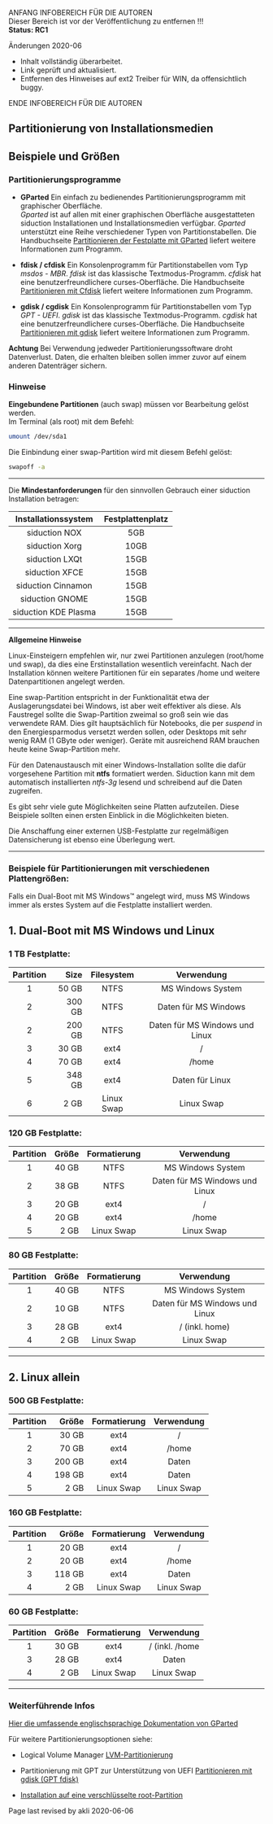 ANFANG   INFOBEREICH FÜR DIE AUTOREN  
Dieser Bereich ist vor der Veröffentlichung zu entfernen !!!  
**Status: RC1**

Änderungen 2020-06
+ Inhalt vollständig überarbeitet.
+ Link geprüft und aktualisiert.
+ Entfernen des Hinweises auf ext2 Treiber für WIN, da offensichtlich buggy.

ENDE   INFOBEREICH FÜR DIE AUTOREN

<div class="divider" id="part-example"></div>

## Partitionierung von Installationsmedien

## Beispiele und Größen

### Partitionierungsprogramme

+ **GParted** Ein einfach zu bedienendes Partitionierungsprogramm mit graphischer Oberfläche.  
  *Gparted* ist auf allen mit einer graphischen Oberfläche ausgestatteten siduction Installationen und Installationsmedien verfügbar. *Gparted* unterstützt eine Reihe verschiedener Typen von Partitionstabellen. Die Handbuchseite [Partitionieren der Festplatte mit GParted](part-gpartrd_de.md) liefert weitere Informationen zum Programm.

+ **fdisk / cfdisk** Ein Konsolenprogramm für Partitionstabellen vom Typ *msdos - MBR*.
  *fdisk* ist das klassische Textmodus-Programm. *cfdisk* hat eine benutzerfreundlichere curses-Oberfläche. Die Handbuchseite [Partitionieren mit Cfdisk](part-cfdisk_de.md) liefert weitere Informationen zum Programm.

+ **gdisk / cgdisk** Ein Konsolenprogramm für Partitionstabellen vom Typ *GPT - UEFI*.
  *gdisk* ist das klassische Textmodus-Programm. *cgdisk* hat eine benutzerfreundlichere curses-Oberfläche. Die Handbuchseite [Partitionieren mit gdisk](part-gdisk_de.md) liefert weitere Informationen zum Programm.

<warning>**Achtung**</warning>
<warning>Bei Verwendung jedweder Partitionierungssoftware droht Datenverlust. Daten, die erhalten bleiben sollen immer zuvor auf einem anderen Datenträger sichern.</warning>

### Hinweise

**Eingebundene Partitionen** (auch swap) müssen vor Bearbeitung gelöst werden.  
Im Terminal (als root) mit dem Befehl:

~~~ sh
umount /dev/sda1
~~~

Die Einbindung einer swap-Partition wird mit diesem Befehl gelöst: 

~~~ sh
swapoff -a
~~~

---

Die **Mindestanforderungen** für den sinnvollen Gebrauch einer siduction Installation betragen:

| Installationssystem | Festplattenplatz |
| :---:| :--: |
| siduction NOX | 5GB |
| siduction Xorg | 10GB |
| siduction LXQt | 15GB |
| siduction XFCE | 15GB |
| siduction Cinnamon | 15GB |
| siduction GNOME | 15GB |
| siduction KDE Plasma | 15GB |

---

**Allgemeine Hinweise**

Linux-Einsteigern empfehlen wir, nur zwei Partitionen anzulegen (root/home und swap), da dies eine Erstinstallation wesentlich vereinfacht. Nach der Installation können weitere Partitionen für ein separates /home und weitere Datenpartitionen angelegt werden.

Eine swap-Partition entspricht in der Funktionalität etwa der Auslagerungsdatei bei Windows, ist aber weit effektiver als diese. Als Faustregel sollte die Swap-Partition zweimal so groß sein wie das verwendete RAM. Dies gilt hauptsächlich für Notebooks, die per *suspend* in den Energiesparmodus versetzt werden sollen, oder Desktops mit sehr wenig RAM (1 GByte oder weniger). Geräte mit ausreichend RAM brauchen heute keine Swap-Partition mehr.

Für den Datenaustausch mit einer Windows-Installation sollte die dafür vorgesehene Partition mit **ntfs** formatiert werden. Siduction kann mit dem automatisch installierten *ntfs-3g* lesend und schreibend auf die Daten zugreifen.

Es gibt sehr viele gute Möglichkeiten seine Platten aufzuteilen. Diese Beispiele sollten einen ersten Einblick in die Möglichkeiten bieten. 

Die Anschaffung einer externen USB-Festplatte zur regelmäßigen Datensicherung ist ebenso eine Überlegung wert.

---

### Beispiele für Partitionierungen mit verschiedenen Plattengrößen:

Falls ein Dual-Boot mit MS Windows&#8482; angelegt wird, muss MS Windows immer als erstes System auf die Festplatte installiert werden.

## 1. Dual-Boot mit MS Windows und Linux

### 1 TB Festplatte:

| Partition | Size | Filesystem | Verwendung |
| :----: | ----: | :----: | :----: |
| 1 | 50 GB | NTFS | MS Windows System |
| 2 | 300 GB | NTFS | Daten für MS Windows |
| 2 | 200 GB | NTFS | Daten für MS Windows und Linux |
| 3 | 30 GB | ext4 | / |
| 4 | 70 GB | ext4 | /home |
| 5 | 348 GB | ext4 | Daten für Linux |
| 6 | 2 GB | Linux Swap | Linux Swap |

### 120 GB Festplatte:

| Partition | Größe | Formatierung | Verwendung |
| :----: | ----: | :----: | :----: |
| 1 | 40 GB | NTFS | MS Windows System |
| 2 | 38 GB | NTFS | Daten für MS Windows und Linux |
| 3 | 20 GB | ext4 | / |
| 4 | 20 GB | ext4 | /home |
| 5 | 2 GB | Linux Swap | Linux Swap |

### 80 GB Festplatte:

| Partition | Größe | Formatierung | Verwendung |
| :----: | ----: | :----: | :----: |
| 1 | 40 GB | NTFS | MS Windows System |
| 2 | 10 GB | NTFS | Daten für MS Windows und Linux |
| 3 | 28 GB | ext4 | / (inkl. home) |
| 4 | 2 GB | Linux Swap | Linux Swap |

---

## 2. Linux allein

### 500 GB Festplatte:

| Partition | Größe | Formatierung | Verwendung |
| :----: | ----: | :----: | :----: |
| 1 | 30 GB | ext4 | / |
| 2 | 70 GB | ext4 | /home |
| 3 | 200 GB | ext4 | Daten |
| 4 | 198 GB | ext4 | Daten |
| 5 | 2 GB | Linux Swap | Linux Swap |

### 160 GB Festplatte:

| Partition | Größe | Formatierung | Verwendung |
| :----: | ----: | :----: | :----: |
| 1 | 20 GB | ext4 | / |
| 2 | 20 GB | ext4 | /home |
| 3 | 118 GB | ext4 | Daten |
| 4 | 2 GB | Linux Swap | Linux Swap |

### 60 GB Festplatte:

| Partition | Größe | Formatierung | Verwendung |
| :----: | ----: | :----: | :----: |
| 1 | 30 GB | ext4 | / (inkl. /home |
| 3 | 28 GB | ext4 | Daten |
| 4 | 2 GB | Linux Swap | Linux Swap |

---

### Weiterführende Infos

[Hier die umfassende englischsprachige Dokumentation von GParted](https://gparted.org/index.php)

Für weitere Partitionierungsoptionen siehe:

+ Logical Volume Manager [LVM-Partitionierung](part-lvm_de.md#part-lvm)

+ Partitionierung mit GPT zur Unterstützung von UEFI [Partitionieren mit gdisk (GPT fdisk)](part-gdisk_de.md)

+ [Installation auf eine verschlüsselte root-Partition](hd-install-crypt_de.md#install-crypt)

<div id="rev">Page last revised by akli 2020-06-06</div>
